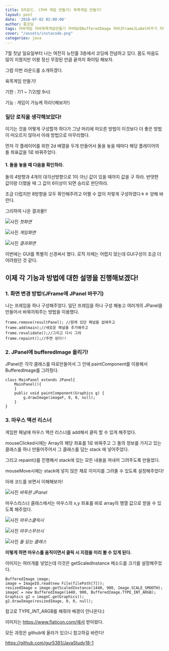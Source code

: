 ```yaml
---
title: 5라운드. (자바 게임 만들기) 육목게임 만들기!
layout: post
date: '2018-07-02 02:00:00'
author: 줌코딩
tags: 자바게임 자바육목게임만들기 자바GUIBufferedImage 자바JFrameJLabel바꾸기 자바게임만들기
cover: "/assets/instacode.png"
categories: java
---
```


7월 첫날 일요일부터 나는 여전히 뉴턴홀 3층에서 코딩에 전념하고 있다. 몸도 마음도 많이 지쳤지만 이왕 정신 무장된 만큼 끝까지 화이팅 해보자.

그럼 이번 라운드를 소개하겠다.

육목게임 만들기!

기한 : 7/1 ~ 7/2(밤 9시)

기능 : 게임이 가능케 하라!(해보자!)

### 일단 로직을 생각해보았다!

이기는 것을 어떻게 구성할까 하다가 그냥 머리에 떠오른 방법이 이것보다 더 좋은 방법이 떠오르지 않아서 아래 방법으로 마무리했다.

먼저 각 플레이어를 위한 2d 배열을 두개 만들어서 돌을 놓을 때마다 해당 플레이어의 돌 좌표값을 1로 바꿔주었다.

#### 1. 돌을 놓을 때 다음을 확인하라. 

돌의 4방향과 4개의 대각선방향으로 1이 아닌 값이 있을 때까지 값을 구    하라.
반댓편 값이랑 더했을 때 그 값이 6이상이 되면 승리로 판단하라.


조금 더럽지만 8방향을 모두 확인해주려고 어쩔 수 없이 저렇게 구성하였다ㅎㅎ 양해 바란다.

그리하여 나온 결과물!!

![사진](https://raw.githubusercontent.com/zoomKoding/zoomKoding.github.io/source/assets/_posts/Java-Project/Round5/1.png)
*첫화면*

![사진](https://raw.githubusercontent.com/zoomKoding/zoomKoding.github.io/source/assets/_posts/Java-Project/Round5/2.png)
*게임화면*

![사진](https://raw.githubusercontent.com/zoomKoding/zoomKoding.github.io/source/assets/_posts/Java-Project/Round5/3.png)
*결과화면*

이번에는 GUI를 특별히 신경써서 했다. 로직 자체는 어렵지 않는데 GUI구성이 조금 더 어려웠던 것 같다.

## 이제 각 기능과 방법에 대한 설명을 진행해보겠다!

### **1. 화면 변경 방법!(JFrame에 JPanel 바꾸기)**

나는 프레임을 하나 구성해주었다. 일단 프레임을 하나 구성 해놓고 여러개의 JPanel을 만들어서 바꿔끼워주는 방법을 이용했다.

    frame.remove(resultPanel); //원래 있던 패널을 없애주고
    frame.add(main);//새로운 패널을 추가해주고
    frame.revalidate();//그리고 다시 그려
    frame.repaint();//주면 된다!!

### **2. JPanel에 bufferedImage 올리기!** 

JPanel은 각각 클래스를 따로만들어서 그 안에 paintComponent를 이용해서 BufferedImage를 그려줬다.

    class MainPanel extends JPanel{
        MainPanel(){
        }
        public void paintComponent(Graphics g) {
            g.drawImage(imageF, 0, 0, null);
        }
    }

### 3. 마우스 액션 리스너 

게임판 패널에 마우스 액션 리스너를 add해서 클릭 할 수 있게 해주었다.

mouseClicked시에는 Array의 해당 좌표를 1로 바꿔주고 그 돌의 정보를 가지고 있는 클래스를 하나 만들어주어서 그 클래스를 담는 stack 에 넣어주었다.

그리고 repaint()를 진행해서 stack에 있는 모든 내용을 꺼내어 그려주도록 만들었다. 

mouseMove시에는 stack에 넣지 않은 채로 이미지를 그려줄 수 있도록 설정해주었다!

아래 코드를 보면서 이해해보자!

![사진](https://raw.githubusercontent.com/zoomKoding/zoomKoding.github.io/source/assets/_posts/Java-Project/Round5/4.png)
*바둑판 JPanel*

마우스리스너 클래스에서는 마우스의 x,y 좌표를 바로 array의 행열 값으로 받을 수 있도록 해주었다. 

![사진](https://raw.githubusercontent.com/zoomKoding/zoomKoding.github.io/source/assets/_posts/Java-Project/Round5/5.png)
*마우스클릭시*

![사진](https://raw.githubusercontent.com/zoomKoding/zoomKoding.github.io/source/assets/_posts/Java-Project/Round5/6.png)
*마우스무브시*

![사진](https://raw.githubusercontent.com/zoomKoding/zoomKoding.github.io/source/assets/_posts/Java-Project/Round5/7.png)
*돌 담는 클래스*

**이렇게 하면 마우스를 움직이면서 클릭 시 지점을 미리 볼 수 있게 된다.**

이미지는 여러개를 넣었는데 이것은 getScaledInstance 메소드를 크기를 설정해주었다.

    BufferedImage image;
    image = ImageIO.read(new File(filePath[7]));
    resizedImage = image.getScaledInstance(1440, 900, Image.SCALE_SMOOTH);
    imageC = new BufferedImage(1440, 900, BufferedImage.TYPE_INT_ARGB);
    Graphics g2 = imageC.getGraphics();
    g2.drawImage(resizedImage, 0, 0, null);

참고로 TYPE_INT_ARGB를 해줘야 배경이 안나온다:)

이미지는 https://www.flaticon.com/에서 받아왔다.

모든 과정은 github에 올라가 있으니 참고하길 바란다!

<https://github.com/gur5381/JavaStudy18-1>
